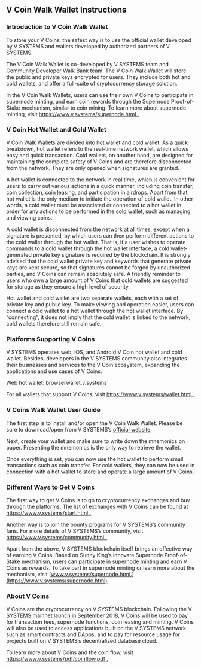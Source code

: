 V Coin Walk Wallet Instructions
---
### Introduction to V Coin Walk Wallet

To store your V Coins, the safest way is to use the official wallet developed by V SYSTEMS and wallets developed by authorized partners of V SYSTEMS.

The V Coin Walk Wallet is co-developed by V SYSTEMS team and Community Developer Walk Bank team. The V Coin Walk Wallet will store the public and private keys encrypted for users. They include both hot and cold wallets, and offer a full-suite of cryptocurrency storage solution.

In the V Coin Walk Wallets, users can use their own V Coins to participate in supernode minting, and earn coin rewards through the Supernode Proof-of-Stake mechanism, similar to coin mining. To learn more about supernode minting, visit [https://www.v.systems/supernode.html .](https://www.v.systems/supernode.html)

### V Coin Hot Wallet and Cold Wallet
V Coin Walk Wallets are divided into hot wallet and cold wallet. As a quick breakdown, hot wallet refers to the real-time network wallet, which allows easy and quick transaction. Cold wallets, on another hand, are designed for maintaining the complete safety of V Coins and are therefore disconnected from the network. They are only opened when signatures are granted.

A hot wallet is connected to the network in real time, which is convenient for users to carry out various actions in a quick manner, including coin transfer, coin collection, coin leasing, and participation in airdrops. Apart from that, hot wallet is the only medium to initiate the operation of cold wallet. In other words, a cold wallet must be associated or connected to a hot wallet in order for any actions to be performed in the cold wallet, such as managing and viewing coins.

A cold wallet is disconnected from the network at all times, except when a signature is presented, by which users can then perform different actions to the cold wallet through the hot wallet. That is, if a user wishes to operate commands to a cold wallet through the hot wallet interface, a cold wallet-generated private key signature is required by the blockchain. It is strongly advised that the cold wallet private key and keywords that generate private keys are kept secure, so that signatures cannot be forged by unauthorized parties, and V Coins can remain absolutely safe. A friendly reminder to users who own a large amount of V Coins that cold wallets are suggested for storage as they ensure a high level of security.

Hot wallet and cold wallet are two separate wallets, each with a set of private key and public key. To make viewing and operation easier, users can connect a cold wallet to a hot wallet through the hot wallet interface. By “connecting”, it does not imply that the cold wallet is linked to the network, cold wallets therefore still remain safe.

### Platforms Supporting V Coins

V SYSTEMS operates web, iOS, and Android V Coin hot wallet and cold wallet. Besides, developers in the V SYSTEMS community also integrates their businesses and services to the V Coin ecosystem, expanding the applications and use cases of V Coins.

Web hot wallet: browserwallet.v.systems

For all wallets that support V Coins, visit [https://www.v.systems/wallet.html .](https://www.v.systems/wallet.html)

### V Coins Walk Wallet User Guide

The first step is to install and/or open the V Coin Walk Wallet. Please be sure to download/open from V SYSTEMS’s [official website](https://www.v.systems).

Next, create your wallet and make sure to write down the mnemonics on paper. Presenting the mnemonics is the only way to retrieve the wallet.

Once everything is set, you can now use the hot wallet to perform small transactions such as coin transfer. For cold wallets, they can now be used in connection with a hot wallet to store and operate a large amount of V Coins.

### Different Ways to Get V Coins

The first way to get V Coins is to go to cryptocurrency exchanges and buy through the platforms. The list of exchanges with V Coins can be found at [https://www.v.systems/start.html .](https://www.v.systems/start.html)

Another way is to join the bounty programs for V SYSTEMS’s community fans. For more details of V SYSTEMS’s community, visit [https://www.v.systems/community.html .](https://www.v.systems/community.html)

Apart from the above, V SYSTEMS blockchain itself brings an effective way of earning V Coins. Based on Sunny King’s innovate Supernode Proof-of-Stake mechanism, users can participate in supernode minting and earn V Coins as rewards. To take part in supernode minting or learn more about the mechanism, visit [www.v.systems/supernode.html.](https://www.v.systems/supernode.html)

### About V Coins
V Coins are the cryptocurrency on V SYSTEMS blockchain. Following the V SYSTEMS mainnet launch in September 2018, V Coins will be used to pay for transaction fees, supernode functions, coin leasing and minting. V Coins will also be used to access applications built on the V SYSTEMS network such as smart contracts and DApps, and to pay for resource usage for projects built on V SYSTEMS’s decentralized database cloud.

To learn more about V Coins and the coin flow, visit [https://www.v.systems/pdf/coinflow.pdf .](https://www.v.systems/pdf/coinflow.pdf)
